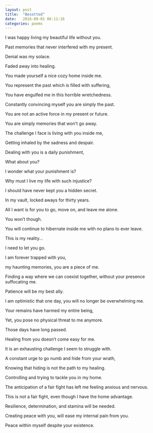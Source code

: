 ```yaml
---
layout: post
title:  "Besotted"
date:   2016-09-01 06:11:16
categories: poems
---
```


I was happy living my beautiful life without you. 

Past memories that never interfered with my present.

Denial was my solace.

Faded away into healing. 

You made yourself a nice cozy home inside me.

You represent the past which is filled with suffering, 

You have engulfed me in this horrible wretchedness.

Constantly convincing myself you are simply the past.

You are not an active force in my present or future. 

 You are simply memories that won't go away. 

The challenge I face is living with you inside me, 

Getting inhaled by the sadness and despair.

Dealing with you is a daily punishment, 

What about you? 

I wonder what your punishment is? 

Why must I live my life with such injustice?

I should have never kept you a hidden secret.

In my vault, locked aways for thirty years.

 All I want is for you to go, move on, and leave me alone.

You won’t though. 

You will continue to hibernate inside me with no plans to ever leave. 

This is my reality... 

I need to let you go.

I am forever trapped with you, 

my haunting memories, you are a piece of me.

Finding a way where we can coexist together, without your presence suffocating me.

Patience will be my best ally.

I am optimistic that one day, you will no longer be overwhelming me.

Your remains have harmed my entire being,

Yet, you pose no physical threat to me anymore. 

Those days have long passed.  

Healing from you doesn’t come easy for me.

It is an exhausting challenge I seem to struggle with.

A constant urge to go numb and hide from your wrath, 

Knowing that hiding is not the path to my healing.

Controlling and trying to tackle you in my home.

The anticipation of a fair fight has left me feeling anxious and nervous.

This is not a fair fight, even though I have the home advantage. 

Resilience, determination, and stamina will be needed.

Creating peace with you, will ease my internal pain from you.

Peace within myself despite your existence. 